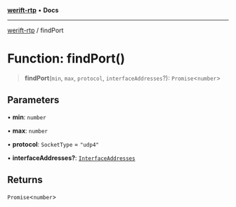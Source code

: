 [**werift-rtp**](../README.md) • **Docs**

***

[werift-rtp](../globals.md) / findPort

# Function: findPort()

> **findPort**(`min`, `max`, `protocol`, `interfaceAddresses`?): `Promise`\<`number`\>

## Parameters

• **min**: `number`

• **max**: `number`

• **protocol**: `SocketType` = `"udp4"`

• **interfaceAddresses?**: [`InterfaceAddresses`](../type-aliases/InterfaceAddresses.md)

## Returns

`Promise`\<`number`\>
